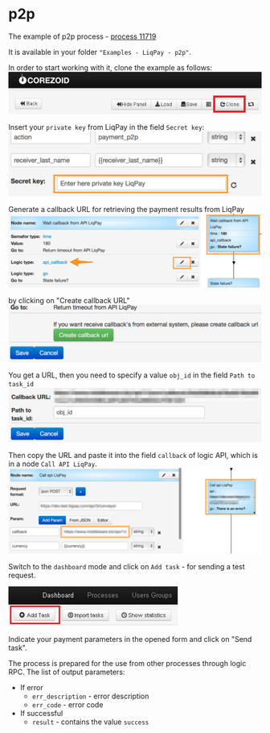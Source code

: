 # p2p


The example of  p2p process - [process  11719](https://www.corezoid.com/admin/edit_conv/11719)

It is available in your folder `"Examples - LiqPay - p2p"`.

In order to start working with it, clone the example as follows:
![](../img/mandrill_copy_conveyor.png)

Insert your `private key` from LiqPay in the field `Secret key`:
![](../img/LiqPay_insert_key.png)

Generate a callback URL for retrieving the payment results from LiqPay
![](../img/LiqPay_callback_url.png)

by clicking on "Create callback URL"
![](../img/LiqPay_callback_url_generate.png)

You get a URL, then you need to specify a value `obj_id` in the field `Path to task_id`
![](../img/LiqPay_callback_url_copy.png)

Then copy the URL and paste it into the field `callback` of logic API, which is in a node `Call API LiqPay`.
![](../img/LiqPay_callback_url_insert.png)

Switch to the `dashboard` mode and click on `Add task` - for sending a test request.

![](../img/mandrill_dashboard.png)

Indicate your payment parameters in the opened form and click on "Send task".

The process is prepared for the use from other processes through logic RPC. The list of output parameters:
*   If  error
    *   `err_description` - error description
    *   `err_code` - error code
*   If successful
    *   `result` - contains the value `success`
